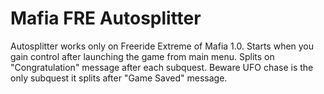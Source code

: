 # Mafia FRE Autosplitter

Autosplitter works only on Freeride Extreme of Mafia 1.0. Starts when you gain control after launching the game from main menu. Splits on "Congratulation" message after each subquest. Beware UFO chase is the only subquest it splits after "Game Saved" message.
